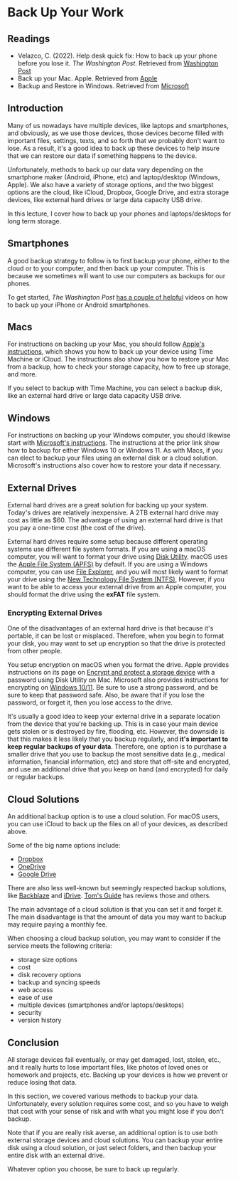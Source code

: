 # Back Up Your Work

## Readings

- Velazco, C. (2022). Help desk quick fix: How to back up your phone before you
  lose it. *The Washington Post*. Retrieved from [Washington Post][backupWashPost]
- Back up your Mac. Apple. Retrieved from [Apple][macBackup]
- Backup and Restore in Windows. Retrieved from [Microsoft][microsoftBackup]

## Introduction

Many of us nowadays have multiple devices, like laptops and smartphones, and
obviously, as we use those devices, those devices become filled with important
files, settings, texts, and so forth that we probably don't want to lose. As a
result, it's a good idea to back up these devices to help insure that we can
restore our data if something happens to the device.

Unfortunately, methods to back up our data vary depending on the smartphone
maker (Android, iPhone, etc) and laptop/desktop (Windows, Apple). We also have
a variety of storage options, and the two biggest options are the cloud, like
iCloud, Dropbox, Google Drive, and extra storage devices, like external hard
drives or large data capacity USB drive.

In this lecture, I cover how to back up your phones and laptops/desktops for
long term storage.

## Smartphones

A good backup strategy to follow is to first backup your phone, either to the
cloud or to your computer, and then back up your computer. This is because we
sometimes will want to use our computers as backups for our phones.

To get started, *The Washington Post* [has a couple of helpful][backupWashPost]
videos on how to back up your iPhone or Android smartphones. 

## Macs

For instructions on backing up your Mac,
you should follow [Apple's instructions][macBackup],
which shows you how to back up your device using Time Machine or iCloud.
The instructions also show you how to restore your Mac from a backup, how to
check your storage capacity, how to free up storage, and more.

If you select to backup with Time Machine, you can select a backup disk, like
an external hard drive or large data capacity USB drive.

## Windows

For instructions on backing up your Windows computer, you should likewise start
with [Microsoft's instructions][microsoftBackup]. The instructions at the prior
link show how to backup for either Windows 10 or Windows 11. As with Macs, if
you can elect to backup your files using an external disk or a cloud solution.
Microsoft's instructions also cover how to restore your data if necessary.

## External Drives 

External hard drives are a great solution for backing up your system.
Today's drives are relatively inexpensive.
A 2TB external hard drive may cost as little as $60.
The advantage of using an external hard drive is that you pay 
a one-time cost (the cost of the drive).

External hard drives require some setup
because different operating systems use different file system formats.
If you are using a macOS computer,
you will want to format your drive using [Disk Utility][diskUtility].
macOS uses the [Apple File System (APFS)][macFileSystem] by default.
If you are using a Windows computer,
you can use [File Explorer][fileExplorer], and
you will most likely want to format your drive
using the [New Technology File System (NTFS)][ntfsFileSystem], 
However, if you want to be able to access your external
drive from an Apple computer,
you should format the drive using the **exFAT** file system.

### Encrypting External Drives

One of the disadvantages of an external hard drive
is that because it's portable,
it can be lost or misplaced.
Therefore, when you begin to format your disk,
you may want to set up encryption so that 
the drive is protected from other people.

You setup encryption on macOS when you format the drive.
Apple provides instructions on its page on
[Encrypt and protect a storage device][macosEncrypt]
with a password using Disk Utility on Mac.
Microsoft also provides instructions for encrypting
on [Windows 10/11][windowsEncrypt].
Be sure to use a strong password, and
be sure to keep that password safe.
Also, be aware that if you lose the password, or forget it,
then you lose access to the drive.

It's usually a good idea to keep your external drive
in a separate location from the device that you're backing up.
This is in case your main device gets stolen
or is destroyed by fire, flooding, etc.
However, the downside is that this makes it less likely that 
you backup regularly, and
**it's important to keep regular backups of your data**.
Therefore, one option is to purchase a smaller drive 
that you use to backup the most sensitive data
(e.g., medical information, financial information, etc)
and store that off-site and encrypted,
and use an additional drive that you keep on hand (and encrypted)
for daily or regular backups.

## Cloud Solutions

An additional backup option is to use a cloud solution.
For macOS users, you can use iCloud to back up the files
on all of your devices, as described above.

Some of the big name options include:

- [Dropbox][dropboxBackup]
- [OneDrive][onedriveBackup]
- [Google Drive][googleBackup]

There are also less well-known but seemingly respected backup solutions,
like [Backblaze][backblaze] and [iDrive][idrive].
[Tom's Guide][tomsBackupServices] has reviews those and others.

The main advantage of a cloud solution is that
you can set it and forget it.
The main disadvantage is that the amount of data 
you may want to backup may require paying a monthly fee.

When choosing a cloud backup solution,
you may want to consider if the service meets 
the following criteria:

- storage size options
- cost
- disk recovery options
- backup and syncing speeds
- web access
- ease of use
- multiple devices (smartphones and/or laptops/desktops)
- security
- version history

## Conclusion

All storage devices fail eventually, 
or may get damaged, lost, stolen, etc.,
and it really hurts to lose important files,
like photos of loved ones or homework and projects, etc.
Backing up your devices is how we prevent or reduce losing that data.

In this section, we covered various methods to backup your data.
Unfortunately, every solution requires some cost, and
so you have to weigh that cost with your sense of risk
and with what you might lose if you don't backup.

Note that if you are really risk averse,
an additional option is to use both
external storage devices and cloud solutions.
You can backup your entire disk using a cloud solution,
or just select folders,
and then backup your entire disk with an external drive.

Whatever option you choose,
be sure to back up regularly.

[backupWashPost]:https://www.washingtonpost.com/technology/2022/04/11/help-desk-quick-fix/
[macBackup]:https://support.apple.com/mac-backup
[microsoftBackup]:https://support.microsoft.com/en-us/windows/back-up-and-restore-your-pc-ac359b36-7015-4694-de9a-c5eac1ce9d9c
[diskUtility]:https://support.apple.com/guide/disk-utility/erase-and-reformat-a-storage-device-dskutl14079/mac
[macFileSystem]:https://support.apple.com/guide/disk-utility/file-system-formats-dsku19ed921c/21.0/mac/12.0
[fileExplorer]:https://www.hellotech.com/guide/for/how-to-format-a-hard-drive-windows-10
[ntfsFileSystem]:https://docs.microsoft.com/en-us/windows-server/storage/file-server/ntfs-overview
[macosEncrypt]:https://support.apple.com/guide/disk-utility/encrypt-protect-a-storage-device-password-dskutl35612/mac
[windowsEncrypt]:https://support.microsoft.com/en-us/windows/turn-on-device-encryption-0c453637-bc88-5f74-5105-741561aae838#ID0EBD=Windows_11
[backblaze]:https://www.backblaze.com/cloud-backup.html
[idrive]:https://www.idrive.com/
[tomsBackupServices]:https://www.tomsguide.com/best-picks/best-cloud-backup
[dropboxBackup]:https://help.dropbox.com/installs-integrations/desktop/how-to-use-dropbox-backup
[onedriveBackup]:https://www.microsoft.com/en-us/microsoft-365/onedrive/pc-cloud-backup
[googleBackup]:https://www.google.com/drive/download/
